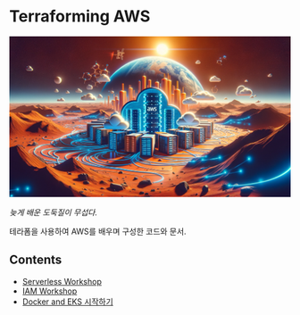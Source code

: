 # Terraforming AWS

![banner](terraforming-aws-og.png )

*늦게 배운 도둑질이 무섭다.*

테라폼을 사용하여 AWS를 배우며 구성한 코드와 문서.

## Contents

- [Serverless Workshop](serverless-workshop)
- [IAM Workshop](iam-workshop)
- [Docker and EKS 시작하기](start-with-container-and-eks)
